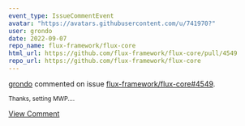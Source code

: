 ```yaml
---
event_type: IssueCommentEvent
avatar: "https://avatars.githubusercontent.com/u/741970?"
user: grondo
date: 2022-09-07
repo_name: flux-framework/flux-core
html_url: https://github.com/flux-framework/flux-core/pull/4549
repo_url: https://github.com/flux-framework/flux-core
---
```


<a href='https://github.com/grondo' target='_blank'>grondo</a> commented on issue <a href='https://github.com/flux-framework/flux-core/pull/4549' target='_blank'>flux-framework/flux-core#4549</a>.

<small>Thanks, setting MWP....</small>

<a href='https://github.com/flux-framework/flux-core/pull/4549' target='_blank'>View Comment</a>